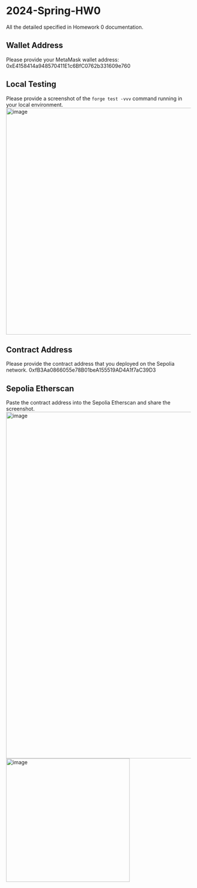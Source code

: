 # 2024-Spring-HW0

All the detailed specified in Homework 0 documentation.

## Wallet Address
Please provide your MetaMask wallet address:
0xE4158414a948570411E1c6BfC0762b331609e760

## Local Testing
Please provide a screenshot of the `forge test -vvv` command running in your local environment.
<img width="619" alt="image" src="https://github.com/michael-asphalt/2024-Spring-HW0/assets/144989607/46d2aaa0-7e99-4ab1-9818-6dcbf4a628ac">


## Contract Address
Please provide the contract address that you deployed on the Sepolia network.
0xfB3Aa0866055e78B01beA155519AD4A1f7aC39D3

## Sepolia Etherscan
Paste the contract address into the Sepolia Etherscan and share the screenshot.
<img width="946" alt="image" src="https://github.com/michael-asphalt/2024-Spring-HW0/assets/144989607/79a1c571-a466-4e95-b552-6c2892be8a9f">
<img width="337" alt="image" src="https://github.com/michael-asphalt/2024-Spring-HW0/assets/144989607/25d81435-8a04-4ae1-849a-958399c387fe">

